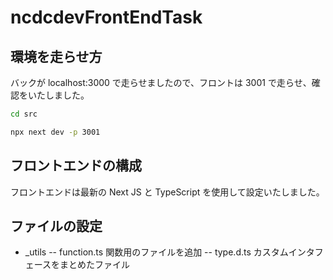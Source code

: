 # ncdcdevFrontEndTask

## 環境を走らせ方

バックが localhost:3000 で走らせましたので、フロントは 3001 で走らせ、確認をいたしました。

```bash
cd src

npx next dev -p 3001
```

## フロントエンドの構成

フロントエンドは最新の Next JS と TypeScript を使用して設定いたしました。

## ファイルの設定

- \_utils
  -- function.ts
  関数用のファイルを追加
  -- type.d.ts
  カスタムインタフェースをまとめたファイル
